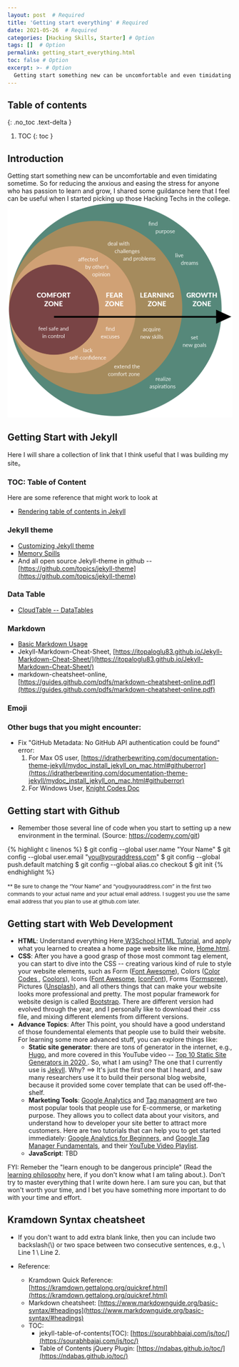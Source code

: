 ```yaml
---
layout: post  # Required
title: 'Getting start everything' # Required
date: 2021-05-26  # Required
categories: [Hacking Skills, Starter] # Option
tags: []  # Option
permalink: getting_start_everything.html
toc: false # Option
excerpt: >- # Option
  Getting start something new can be uncomfortable and even timidating sometime. So for reducing the anxious and easing the stress, I provide some guildance here that I feel useful when I started picking up those Hacking Techs in the school.
---
```


## Table of contents
{: .no_toc .text-delta }

1. TOC
{: toc }

## Introduction
  Getting start something new can be uncomfortable and even timidating sometime. So for reducing the anxious and easing the stress for anyone who has passion to learn and grow, I shared some guildance here that I feel can be useful when I started picking up those Hacking Techs in the college.
![Comfort Zone](/assets/images/2021-05-26-getting-start-everything/Leaving-the-Comfort-Zone-Appendix.png)

## Getting Start with Jekyll
Here I will share a collection of link that I think useful that I was building my site。
### TOC: Table of Content

Here are some reference that might work to look at
- [Rendering table of contents in Jekyll](https://ouyi.github.io/post/2017/12/31/jekyll-table-of-contents.html)
### Jekyll theme
- [Customizing Jekyll theme](https://ouyi.github.io/post/2017/12/23/jekyll-customization.html)
- [Memory Spills](https://github.com/ouyi/ouyi.github.io)
- And all open source Jekyll-theme in github -- [https://github.com/topics/jekyll-theme](https://github.com/topics/jekyll-theme)


### Data Table 

- [CloudTable -- DataTables](https://www.datatables.net/download/)

### Markdown 
- [Basic Markdown Usage](https://www.markdownguide.org/basic-syntax/#headings)
- Jekyll-Markdown-Cheat-Sheet, [https://itopaloglu83.github.io/Jekyll-Markdown-Cheat-Sheet/](https://itopaloglu83.github.io/Jekyll-Markdown-Cheat-Sheet/)
- markdown-cheatsheet-online, [https://guides.github.com/pdfs/markdown-cheatsheet-online.pdf](https://guides.github.com/pdfs/markdown-cheatsheet-online.pdf)

### Emoji

### Other bugs that you might encounter:
- Fix "GitHub Metadata: No GitHub API authentication could be found" error:
    1. For Max OS user, [https://idratherbewriting.com/documentation-theme-jekyll/mydoc_install_jekyll_on_mac.html#githuberror](https://idratherbewriting.com/documentation-theme-jekyll/mydoc_install_jekyll_on_mac.html#githuberror)
    2. For Windows User, [Knight Codes Doc](https://knightcodes.com/miscellaneous/2016/09/13/fix-github-metadata-error.html)


## Getting start with Github
* Remember those several line of code when you start to setting up a new environment in the terminal. (Source: <a href="https://codemy.com/git">https://codemy.com/git</a>)

{% highlight c linenos %}
  $ git config --global user.name "Your Name"
  $ git config --global user.email "you@youraddress.com"
  $ git config --global push.default matching
  $ git config --global alias.co checkout
  $ git init
{% endhighlight %}

<p><small>** Be sure to change the “Your Name” and “you@youraddress.com” in the first two commands to your actual name and your actual email address. I suggest you use the same email address that you plan to use at github.com later.</small></p>

## Getting start with Web Development

- **HTML**: Understand everything Here<a href="https://www.w3schools.com/html/"> W3School HTML Tutorial</a>, and apply what you learned to createa a home page website like mine, <a href="https://drago1234.github.io/osu_html_home.html"> Home.html</a>.
- **CSS**: After you have a good grasp of those most commont tag element, you can start to dive into the CSS -- creating various kind of rule to style your website elements, such as Form (<a href="https://fontawesome.com/v4.7/icons/#form-control">Font Awesome</a>), Colors (<a href="https://htmlcolorcodes.com/">Color Codes </a>, <a href="https://coolors.co/palettes/trending/red,blue">Coolors</a>), Icons (<a href="https://fontawesome.com/v5.15/icons/abacus?style=solid">Font Awesome</a>, <a href="https://icofont.com/icons">IconFont</a>), Forms (<a href="https://formspree.io/">Formspree</a>), Pictures (<a href="https://unsplash.com/">Unsplash</a>), and all others things that can make your website looks more professional and pretty. The most popular framework for website design is called <a href="https://getbootstrap.com/docs/3.4/components/#panels">Bootstrap</a>. There are different version had evolved through the year, and I personally like to download their .css file, and mixing different elements from different versions.
- **Advance Topics**: After This point, you should have a good understand of those foundemental elements that people use to build their website. For learning some more advanced stuff, you can explore things like:
  - **Static site generator**: there are tons of generator in the internet, e.g., <a href="https://gohugo.io/">Hugo</a>, and more covered in this YouTube video -- <a href="https://www.youtube.com/watch?v=RsxTAuP_EQ8">Top 10 Static Site Generators in 2020 </a>.  So, what I am using? The one that I currently use is <a href="https://jekyllrb.com/">Jekyll</a>. Why? ==> It's just the first one that I heard, and I saw many researchers use it to build their personal blog website, because it provided some cover template that can be used off-the-shelf. 
  - **Marketing Tools**: <a href="https://analytics.google.com/analytics/academy/">Google Analytics</a> and <a href="https://marketingplatform.google.com/about/tag-manager/">Tag managment</a> are two most popular tools that people use for E-commerse, or marketing purpose. They allows you to collect data about your visitors, and understand how to developer your site better to attract more customers. Here are two tutorials that can help you to get started immediately: <a href="https://analytics.google.com/analytics/academy/course/6">Google Analytics for Beginners</a>, and <a href="https://analytics.google.com/analytics/academy/course/5">Google Tag Manager Fundamentals<a>, and their <a href="https://www.youtube.com/user/googleanalytics/playlists">YouTube Video Playlist</a>.
  - **JavaScript**: TBD 

FYI: Remeber the "learn enough to be dangerous principle" (Read the <a href="https://www.learnenough.com/our-philosophy">learning philosophy</a> here, if you don't know what I am taling about.). Don't try to master everything that I write down here. I am sure you can, but that won't worth your time, and I bet you have something more important to do with your time and effort. 

## Kramdown Syntax cheatsheet
* If you don't want to add extra blank linke, then you can include two backslash(\\) or two space between two consecutive sentences, e.g., \\
Line 1 \\
Line 2.

* Reference:
  - Kramdown Quick Reference: [https://kramdown.gettalong.org/quickref.html](https://kramdown.gettalong.org/quickref.html)
  - Markdown cheatsheet: [https://www.markdownguide.org/basic-syntax/#headings](https://www.markdownguide.org/basic-syntax/#headings)
  - TOC:
    - jekyll-table-of-contents(TOC): [https://sourabhbajaj.com/js/toc/](https://sourabhbajaj.com/js/toc/)
    - Table of Contents jQuery Plugin: [https://ndabas.github.io/toc/](https://ndabas.github.io/toc/)